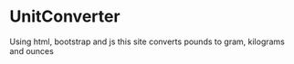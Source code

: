 # UnitConverter
Using html, bootstrap and js this site converts pounds to gram, kilograms and ounces
